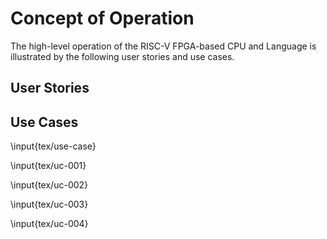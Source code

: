 # Concept of Operation

The high-level operation of the RISC-V FPGA-based CPU and Language is
illustrated by the following user stories and use cases.

## User Stories

<!-- Maybe have a talk about how my year had 68k? -->
<!-- And only the year after that did we have ARM for assembly -->
<!-- This project is kind of a way for us to keep ECE moving forward to modernity -->

<!-- Have at most 3 paragraphs per user story, preferably one -->

## Use Cases

<!-- Use UML diagrams and some annotation to present use cases. See this
\href{https://www.youtube.com/watch?v=zid-MVo7M-E&feature=emb_logo}{tutorial}.
Add descriptive text for each use case. Keep the number of use cases below 15; ≤
10 is best. Figure 1 is an example use case diagram, and Table 1 is a Use Case
description table. If a table is complicated, the use case is probably too
low-level -->

<!-- Insert use case -->

\input{tex/use-case}

<!-- Insert first use case table. -->

\input{tex/uc-001}

\input{tex/uc-002}

\input{tex/uc-003}

\input{tex/uc-004}
